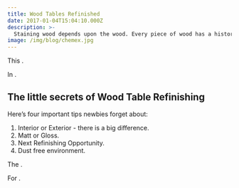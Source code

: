 ```yaml
---
title: Wood Tables Refinished
date: 2017-01-04T15:04:10.000Z
description: >-
  Staining wood depends upon the wood. Every piece of wood has a history, and the first step is getting the wood back to it's virgin state. This is often not easy for the uninitiated and often requires a lot of hard work and elbow grease.
image: /img/blog/chemex.jpg
---
```


This .

In .

## The little secrets of Wood Table Refinishing

 Here’s four important tips newbies forget about:

1. Interior or Exterior - there is a big difference.
2. Matt or Gloss.
3. Next Refinishing Opportunity.
4. Dust free environment.

The .

For .
